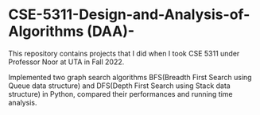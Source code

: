 # CSE-5311-Design-and-Analysis-of-Algorithms (DAA)-
This repository contains projects  that I did when I took CSE 5311 under Professor Noor at UTA in Fall 2022. 

Implemented two graph search algorithms BFS(Breadth First Search using Queue data structure) and DFS(Depth First Search using Stack data structure) in Python, compared their performances and running time analysis.
